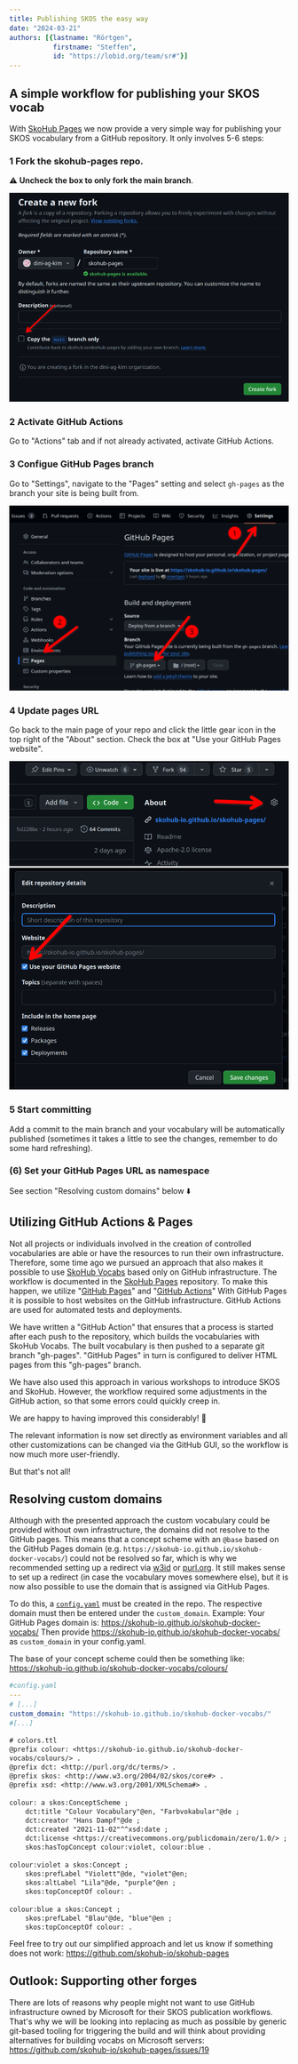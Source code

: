 ```yaml
---
title: Publishing SKOS the easy way
date: "2024-03-21"
authors: [{lastname: "Rörtgen",
           firstname: "Steffen",
           id: "https://lobid.org/team/sr#"}]
---
```


## A simple workflow for publishing your SKOS vocab

With [SkoHub Pages](https://github.com/skohub-io/skohub-pages) we now provide a very simple way for publishing your SKOS vocabulary from a GitHub repository. It only involves 5-6 steps:

### 1 Fork the skohub-pages repo.

⚠️ **Uncheck the box to only fork the main branch**.

![Create fork, uncheck to only fork main branch](./create_fork.png)

### 2 Activate GitHub Actions

Go to "Actions" tab and if not already activated, activate GitHub Actions.

### 3 Configue GitHub Pages branch

Go to "Settings", navigate to the "Pages" setting and select `gh-pages` as the branch your site is being built from.

![Set gh-pages branch](./set_gh_pages.png)

### 4 Update pages URL

Go back to the main page of your repo and click the little gear icon in the top right of the "About" section. Check the box at "Use your GitHub Pages website".

![Edit "About" section of the repository](./click_gear_icon.png)
![Set URL of repository](./use_gh_pages_website.png)

### 5 Start committing

Add a commit to the main branch and your vocabulary will be automatically published (sometimes it takes a little to see the changes, remember to do some hard refreshing).

### (6) Set your GitHub Pages URL as namespace

See section "Resolving custom domains" below ⬇️


## Utilizing GitHub Actions & Pages

Not all projects or individuals involved in the creation of controlled vocabularies are able or have the resources to run their own infrastructure.
Therefore, some time ago we pursued an approach that also makes it possible to use [SkoHub Vocabs](https://github.com/skohub-io/skohub-vocabs) based only on GitHub infrastructure.
The workflow is documented in the [SkoHub Pages](https://github.com/skohub-io/skohub-pages) repository.
To make this happen, we utilize "[GitHub Pages](https://docs.github.com/de/pages/getting-started-with-github-pages)" and "[GitHub Actions](https://docs.github.com/en/actions)"
With GitHub Pages it is possible to host websites on the GitHub infrastructure.
GitHub Actions are used for automated tests and deployments.

We have written a "GitHub Action" that ensures that a process is started after each push to the repository, which builds the vocabularies with SkoHub Vocabs.
The built vocabulary is then pushed to a separate git branch "gh-pages".
"GitHub Pages" in turn is configured to deliver HTML pages from this "gh-pages" branch.

We have also used this approach in various workshops to introduce SKOS and SkoHub.
However, the workflow required some adjustments in the GitHub action, so that some errors could quickly creep in.

We are happy to having improved this considerably! 🎉

The relevant information is now set directly as environment variables and all other customizations can be changed via the GitHub GUI, so the workflow is now much more user-friendly.

But that's not all!

## Resolving custom domains

Although with the presented approach the custom vocabulary could be provided without own infrastructure, the domains did not resolve to the GitHub pages.
This means that a concept scheme with an `@base` based on the GitHub Pages domain (e.g. `https://skohub-io.github.io/skohub-docker-vocabs/`) could not be resolved so far, which is why we recommended setting up a redirect via [w3id](https://w3id.org/) or [purl.org](https://purl.archive.org/).
It still makes sense to set up a redirect (in case the vocabulary moves somewhere else), but it is now also possible to use the domain that is assigned via GitHub Pages.

To do this, a [`config.yaml`](https://github.com/skohub-io/skohub-pages/blob/main/config.yaml) must be created in the repo.
The respective domain must then be entered under the `custom_domain`.
Example: Your GitHub Pages domain is: https://skohub-io.github.io/skohub-docker-vocabs/ Then provide https://skohub-io.github.io/skohub-docker-vocabs/ as `custom_domain` in your config.yaml.

The base of your concept scheme could then be something like: https://skohub-io.github.io/skohub-docker-vocabs/colours/

```yaml
#config.yaml
---
# [...]
custom_domain: "https://skohub-io.github.io/skohub-docker-vocabs/"
#[...]
```

```turtle
# colors.ttl
@prefix colour: <https://skohub-io.github.io/skohub-docker-vocabs/colours/> .
@prefix dct: <http://purl.org/dc/terms/> .
@prefix skos: <http://www.w3.org/2004/02/skos/core#> .
@prefix xsd: <http://www.w3.org/2001/XMLSchema#> .

colour: a skos:ConceptScheme ;
    dct:title "Colour Vocabulary"@en, "Farbvokabular"@de ;
    dct:creator "Hans Dampf"@de ;
    dct:created "2021-11-02"^^xsd:date ;
    dct:license <https://creativecommons.org/publicdomain/zero/1.0/> ;
    skos:hasTopConcept colour:violet, colour:blue .

colour:violet a skos:Concept ;
    skos:prefLabel "Violett"@de, "violet"@en;
    skos:altLabel "Lila"@de, "purple"@en ;
    skos:topConceptOf colour: .

colour:blue a skos:Concept ;
    skos:prefLabel "Blau"@de, "blue"@en ;
    skos:topConceptOf colour: .
```

Feel free to try out our simplified approach and let us know if something does not work: <https://github.com/skohub-io/skohub-pages>

## Outlook: Supporting other forges

There are lots of reasons why people might not want to use GitHub infrastructure owned by Microsoft for their SKOS publication workflows. That's why we will be looking into replacing as much as possible by generic git-based tooling for triggering the build and will think about providing alternatives for building vocabs on Microsoft servers: https://github.com/skohub-io/skohub-pages/issues/19
